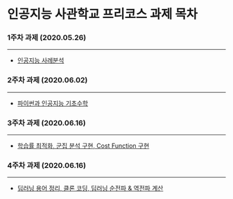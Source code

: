 # 인공지능 사관학교 프리코스 과제 목차

### 1주차 과제 (2020.05.26)
----------------------------------
 * [인공지능 사례분석](https://github.com/2damny/lee-damin.github.io/blob/master/1%EC%A3%BC%EC%B0%A8%EA%B3%BC%EC%A0%9C.ipynb)
 
 
 ### 2주차 과제 (2020.06.02)
 --------
* [파이썬과 인공지능 기초수학](https://github.com/2damny/lee-damin.github.io/blob/master/2%EC%A3%BC%EC%B0%A8%EA%B3%BC%EC%A0%9C.ipynb)


### 3주차 과제 (2020.06.16)
--------
* [학습률 최적화, 군집 분석 구현, Cost Function 구현](https://github.com/2damny/lee-damin.github.io/blob/master/3%EC%A3%BC%EC%B0%A8%EA%B3%BC%EC%A0%9C.ipynb)


### 4주차 과제 (2020.06.16)
--------
* [딥러닝 용어 정리, 클론 코딩, 딥러닝 순전파 & 역전파 계산](https://github.com/2damny/lee-damin.github.io/blob/master/4%EC%A3%BC%EC%B0%A8_%EA%B3%BC%EC%A0%9C.ipynb)

